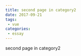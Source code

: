 ```yaml
---
title: second page in category2
date: 2017-09-21
tags:
 - vue
categories: 
 - essay
---
```


second page in category2